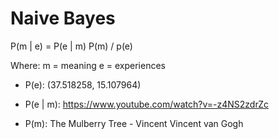 # Naive Bayes 

P(m | e) = P(e | m) P(m) / p(e) 

Where:
m = meaning 
e = experiences 

- P(e): (37.518258, 15.107964)

- P(e | m): https://www.youtube.com/watch?v=-z4NS2zdrZc

- P(m): The Mulberry Tree - Vincent Vincent van Gogh
 
